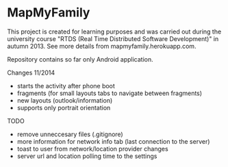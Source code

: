 MapMyFamily
===========
This project is created for learning purposes and was carried out during the university course "RTDS (Real Time Distributed Software Development)" in autumn 2013. See more details from mapmyfamily.herokuapp.com.

Repository contains so far only Android application.



Changes 11/2014
- starts the activity after phone boot
- fragments (for small layouts tabs to navigate between fragments)
- new layouts (outlook/information)
- supports only portrait orientation

TODO
- remove unneccesary files (.gitignore)
- more information for network info tab (last connection to the server)
- toast to user from network/location provider changes
- server url and location polling time to the settings

